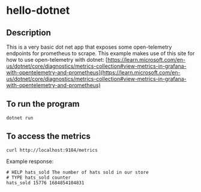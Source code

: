 # hello-dotnet

## Description

This is a very basic dot net app that exposes some open-telemetry endpoints for prometheus to scrape.  This example makes use of this site for how to use open-telemetry with dotnet: [https://learn.microsoft.com/en-us/dotnet/core/diagnostics/metrics-collection#view-metrics-in-grafana-with-opentelemetry-and-prometheus](https://learn.microsoft.com/en-us/dotnet/core/diagnostics/metrics-collection#view-metrics-in-grafana-with-opentelemetry-and-prometheus)

## To run the program

```dotnet run```

## To access the metrics

```curl http://localhost:9184/metrics```

Example response:

```
# HELP hats_sold The number of hats sold in our store
# TYPE hats_sold counter
hats_sold 15776 1684854104831
```